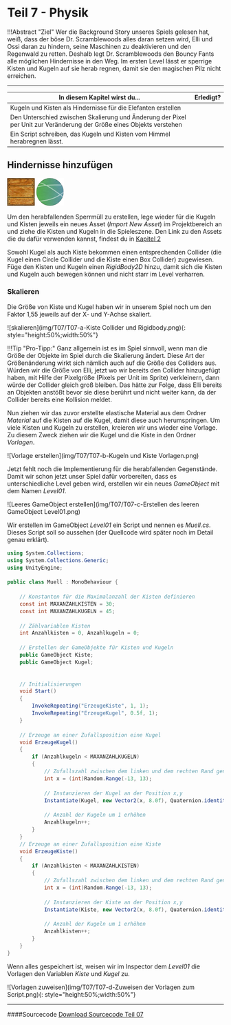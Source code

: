 # Teil 7 - Physik

!!!Abstract "Ziel"
    Wer die Background Story unseres Spiels gelesen hat, weiß, dass der böse Dr. Scramblewoods alles daran setzen wird, Elli und Ossi daran zu hindern, seine Maschinen zu deaktivieren und den Regenwald zu retten. Deshalb legt Dr. Scramblewoods den Bouncy Fants alle möglichen Hindernisse in den Weg. Im ersten Level lässt er sperrige Kisten und Kugeln auf sie herab regnen, damit sie den magischen Pilz nicht erreichen.

---

In diesem Kapitel wirst du... | Erledigt?
----------------------------- | ---------
Kugeln und Kisten als Hindernisse für die Elefanten erstellen |
Den Unterschied zwischen Skalierung und Änderung der Pixel per Unit zur Veränderung der Größe eines Objekts verstehen |
Ein Script schreiben, das Kugeln und Kisten vom Himmel herabregnen lässt. |

## Hindernisse hinzufügen

![Kiste](img/T07/T07-aa-Kiste.png) ![Kugel](img/T07/T07-ab-Kugel.png)

Um den herabfallenden Sperrmüll zu erstellen, lege wieder für die Kugeln und Kisten jeweils ein neues Asset (*Import New Asset*) im Projektbereich an und  ziehe die Kisten und Kugeln in die Spieleszene. Den Link zu den Assets die du dafür verwenden kannst, findest du in [Kapitel 2](/0280-bouncyfant/T02-animstat)

Sowohl Kugel als auch Kiste bekommen einen entsprechenden Collider (die Kugel einen Circle Collider und die Kiste einen Box Collider) zugewiesen. Füge den Kisten und Kugeln einen *RigidBody2D* hinzu, damit sich die Kisten und Kugeln auch bewegen können und nicht starr im Level verharren.


### Skalieren
Die Größe von Kiste und Kugel haben wir in unserem Spiel noch um den Faktor 1,55 jeweils auf der X- und Y-Achse skaliert.

![skalieren](img/T07/T07-a-Kiste Collider und Rigidbody.png){: style="height:50%;width:50%"}

!!!Tip "Pro-Tipp:"
    Ganz allgemein ist es im Spiel sinnvoll, wenn man die Größe der Objekte im Spiel durch die Skalierung ändert. Diese Art der Größenänderung wirkt sich nämlich auch auf die Größe des Colliders aus.  Würden wir die Größe von Elli, jetzt wo wir bereits den Collider hinzugefügt haben, mit Hilfe der Pixelgröße (Pixels per Unit im Sprite) verkleinern, dann würde der Collider gleich groß bleiben. Das hätte zur Folge, dass Elli bereits an Objekten anstößt bevor sie diese berührt und nicht weiter kann, da der Collider bereits eine Kollision meldet.

Nun ziehen wir das zuvor erstellte elastische Material aus dem Ordner *Material* auf die Kisten auf die Kugel, damit diese auch herumspringen. Um viele Kisten und Kugeln zu erstellen, kreieren wir uns wieder eine Vorlage. Zu diesem Zweck ziehen wir die Kugel und die Kiste in den Ordner *Vorlagen*.

![Vorlage erstellen](img/T07/T07-b-Kugeln und Kiste Vorlagen.png)

Jetzt fehlt noch die Implementierung für die herabfallenden Gegenstände. Damit wir schon jetzt unser Spiel dafür vorbereiten, dass es unterschiedliche Level geben wird, erstellen wir ein neues *GameObject* mit dem Namen *Level01*.

![Leeres GameObject erstellen](img/T07/T07-c-Erstellen des leeren GameObject Level01.png)

Wir erstellen im GameObject *Level01* ein Script und nennen es *Muell.cs*. Dieses Script soll so aussehen (der Quellcode wird später noch im Detail genau erklärt).

```C#
using System.Collections;
using System.Collections.Generic;
using UnityEngine;

public class Muell : MonoBehaviour {

    // Konstanten für die Maximalanzahl der Kisten definieren
    const int MAXANZAHLKISTEN = 30;
    const int MAXANZAHLKUGELN = 45;

    // Zählvariablen Kisten
    int Anzahlkisten = 0, Anzahlkugeln = 0;

    // Erstellen der GameObjekte für Kisten und Kugeln
    public GameObject Kiste;
    public GameObject Kugel;


    // Initialisierungen
    void Start()
    {
        InvokeRepeating("ErzeugeKiste", 1, 1);
        InvokeRepeating("ErzeugeKugel", 0.5f, 1);
    }

    // Erzeuge an einer Zufallsposition eine Kugel
    void ErzeugeKugel()
    {
        if (Anzahlkugeln < MAXANZAHLKUGELN)
        {
            // Zufallszahl zwischen dem linken und dem rechten Rand generieren
            int x = (int)Random.Range(-13, 13);

            // Instanzieren der Kugel an der Position x,y
            Instantiate(Kugel, new Vector2(x, 8.0f), Quaternion.identity);

            // Anzahl der Kugeln um 1 erhöhen
            Anzahlkugeln++;
        }
    }
    // Erzeuge an einer Zufallsposition eine Kiste
    void ErzeugeKiste()
    {
        if (Anzahlkisten < MAXANZAHLKISTEN)
        {
            // Zufallszahl zwischen dem linken und dem rechten Rand generieren
            int x = (int)Random.Range(-13, 13);

            // Instanzieren der Kiste an der Position x,y
            Instantiate(Kiste, new Vector2(x, 8.0f), Quaternion.identity);

            // Anzahl der Kugeln um 1 erhöhen
            Anzahlkisten++;
        }
    }
}
```

Wenn alles gespeichert ist, weisen wir im Inspector dem *Level01* die Vorlagen den Variablen *Kiste* und *Kugel* zu.

![Vorlagen zuweisen](img/T07/T07-d-Zuweisen der Vorlagen zum Script.png){: style="height:50%;width:50%"}

---

####Sourcecode
[Download Sourcecode Teil 07](https://github.com/learn2proGrAME/proGrAME-Beispiele-und-Quellcodes/blob/master/BouncyFant/T07/Bouncy%20Fant%2007.zip)
